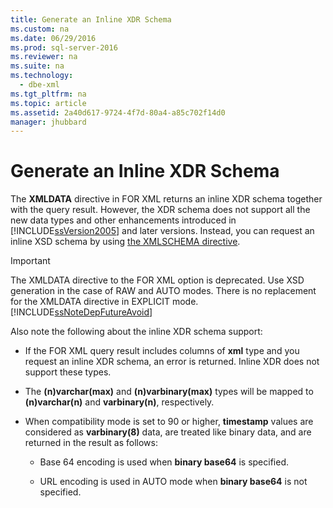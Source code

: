 ```yaml
---
title: Generate an Inline XDR Schema
ms.custom: na
ms.date: 06/29/2016
ms.prod: sql-server-2016
ms.reviewer: na
ms.suite: na
ms.technology: 
  - dbe-xml
ms.tgt_pltfrm: na
ms.topic: article
ms.assetid: 2a40d617-9724-4f7d-80a4-a85c702f14d0
manager: jhubbard
---
```

# Generate an Inline XDR Schema
The **XMLDATA** directive in FOR XML returns an inline XDR schema together with the query result. However, the XDR schema does not support all the new data types and other enhancements introduced in [!INCLUDE[ssVersion2005](../../Topics/TopicNameContainA/includes/ssVersion2005_md.md)] and later versions. Instead, you can request an inline XSD schema by using [the XMLSCHEMA directive](../../Topics/TopicNameNotContainA/Generate-an-Inline-XSD-Schema.md).  
  
> [!IMPORTANT]  
>  The XMLDATA directive to the FOR XML option is deprecated. Use XSD generation in the case of RAW and AUTO modes. There is no replacement for the XMLDATA directive in EXPLICIT mode. [!INCLUDE[ssNoteDepFutureAvoid](../../Topics/TopicNameContainA/includes/ssNoteDepFutureAvoid_md.md)]  
  
 Also note the following about the inline XDR schema support:  
  
-   If the FOR XML query result includes columns of **xml** type and you request an inline XDR schema, an error is returned. Inline XDR does not support these types.  
  
-   The **(n)varchar(max)** and **(n)varbinary(max)** types will be mapped to **(n)varchar(n)** and **varbinary(n)**, respectively.  
  
-   When compatibility mode is set to 90 or higher, **timestamp** values are considered as **varbinary(8)** data, are treated like binary data, and are returned in the result as follows:  
  
    -   Base 64 encoding is used when **binary base64** is specified.  
  
    -   URL encoding is used in AUTO mode when **binary base64** is not specified.
